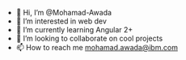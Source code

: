- 👋 Hi, I’m @Mohamad-Awada
- 👀 I’m interested in web dev
- 🌱 I’m currently learning Angular 2+
- 💞️ I’m looking to collaborate on cool projects
- 📫 How to reach me mohamad.awada@ibm.com

<!---
Mohamad-Awada/Mohamad-Awada is a ✨ special ✨ repository because its `README.md` (this file) appears on your GitHub profile.
You can click the Preview link to take a look at your changes.
--->
